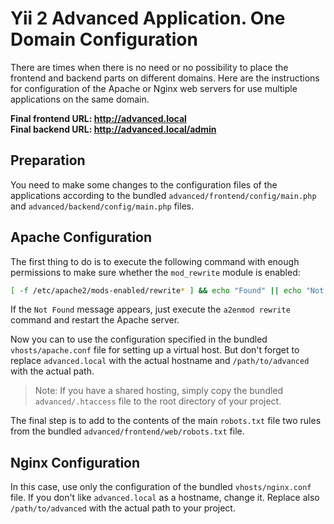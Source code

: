 Yii 2 Advanced Application. One Domain Configuration
===

There are times when there is no need or no possibility to place the frontend and backend parts on different domains. Here are the instructions for configuration of the Apache or Nginx web servers for use multiple applications on the same domain.

**Final frontend URL: http://advanced.local**  
**Final backend URL: http://advanced.local/admin**

Preparation
---

You need to make some changes to the configuration files of the applications according to the bundled `advanced/frontend/config/main.php` and `advanced/backend/config/main.php` files.

Apache Configuration
---

The first thing to do is to execute the following command with enough permissions to make sure whether the `mod_rewrite` module is enabled:

```bash
[ -f /etc/apache2/mods-enabled/rewrite* ] && echo "Found" || echo "Not Found"
```

If the `Not Found` message appears, just execute the `a2enmod rewrite` command and restart the Apache server.

Now you can to use the configuration specified in the bundled `vhosts/apache.conf` file for setting up a virtual host. But don't forget to replace `advanced.local` with the actual hostname and `/path/to/advanced` with the actual path.

> Note: If you have a shared hosting, simply copy the bundled `advanced/.htaccess` file to the root directory of your project.

The final step is to add to the contents of the main `robots.txt` file two rules from the bundled `advanced/frontend/web/robots.txt` file.

Nginx Configuration
---

In this case, use only the configuration of the bundled `vhosts/nginx.conf` file. If you don't like `advanced.local` as a hostname, change it. Replace also `/path/to/advanced` with the actual path to your project.